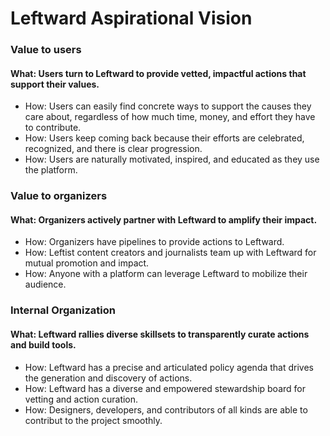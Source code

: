 # Leftward Aspirational Vision

### Value to users
#### What: Users turn to Leftward to provide vetted, impactful actions that support their values.
- How: Users can easily find concrete ways to support the causes they care about, regardless of how much time, money, and effort they have to contribute.
- How: Users keep coming back because their efforts are celebrated, recognized, and there is clear progression.
- How: Users are naturally motivated, inspired, and educated as they use the platform.

### Value to organizers
#### What: Organizers actively partner with Leftward to amplify their impact.
- How: Organizers have pipelines to provide actions to Leftward.
- How: Leftist content creators and journalists team up with Leftward for mutual promotion and impact.
- How: Anyone with a platform can leverage Leftward to mobilize their audience.

### Internal Organization
#### What: Leftward rallies diverse skillsets to transparently curate actions and build tools. 
- How: Leftward has a precise and articulated policy agenda that drives the generation and discovery of actions.
- How: Leftward has a diverse and empowered stewardship board for vetting and action curation.
- How: Designers, developers, and contributors of all kinds are able to contribut to the project smoothly. 
